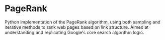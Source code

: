 # PageRank
Python implementation of the PageRank algorithm, using both sampling and iterative methods to rank web pages based on link structure. Aimed at understanding and replicating Google's core search algorithm logic.
